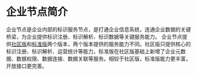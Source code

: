 # 企业节点简介

企业节点是企业内部的标识服务节点，是打通企业信息系统，连通企业数据的关键桥梁，为企业提供标识注册、标识解析、标识数据等关键服务能力。
企业节点提供[社区版](./community.md)和[标准版](./standard.md)两个版本，两个版本提供的服务能力不同。社区版只提供核心的标识注册、标识解析、运营统计等能力，标准版在社区版基础上新增了企业元数据、数据权限、数据连接、数据关联等服务。相较于社区版，标准版能力更丰富，开放接口更完善。